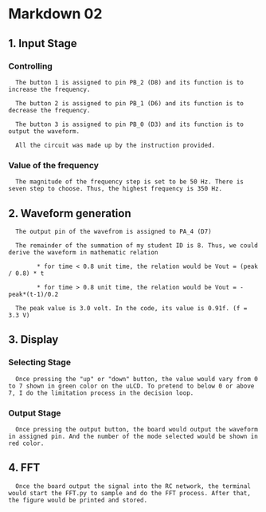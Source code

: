 # Markdown 02

## 1. Input Stage

### Controlling

      The button 1 is assigned to pin PB_2 (D8) and its function is to increase the frequency.

      The button 2 is assigned to pin PB_1 (D6) and its function is to decrease the frequency.  
   
      The button 3 is assigned to pin PB_0 (D3) and its function is to output the waveform.

      All the circuit was made up by the instruction provided.

### Value of the frequency

      The magnitude of the frequency step is set to be 50 Hz. There is seven step to choose. Thus, the highest frequency is 350 Hz.

## 2. Waveform generation

      The output pin of the wavefrom is assigned to PA_4 (D7)

      The remainder of the summation of my student ID is 8. Thus, we could derive the waveform in mathematic relation
      
            * for time < 0.8 unit time, the relation would be Vout = (peak / 0.8) * t
   
            * for time > 0.8 unit time, the relation would be Vout = -peak*(t-1)/0.2

      The peak value is 3.0 volt. In the code, its value is 0.91f. (f = 3.3 V)

## 3. Display

### Selecting Stage

      Once pressing the "up" or "down" button, the value would vary from 0 to 7 shown in green color on the uLCD. To pretend to below 0 or above 7, I do the limitation process in the decision loop. 

### Output Stage

      Once pressing the output button, the board would output the waveform in assigned pin. And the number of the mode selected would be shown in red color.

## 4. FFT

      Once the board output the signal into the RC network, the terminal would start the FFT.py to sample and do the FFT process. After that, the figure would be printed and stored.
